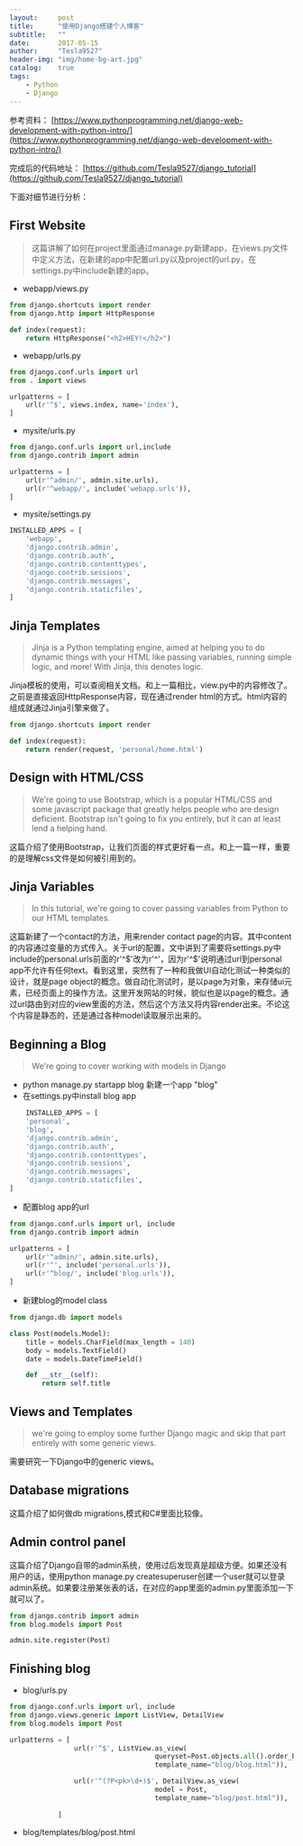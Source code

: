 ```yaml
---
layout:     post
title:      "使用Django搭建个人博客"
subtitle:   ""
date:       2017-05-15
author:     "Tesla9527"
header-img: "img/home-bg-art.jpg"
catalog:    true
tags:
    - Python
    - Django
---
```

参考资料：
[https://www.pythonprogramming.net/django-web-development-with-python-intro/](https://www.pythonprogramming.net/django-web-development-with-python-intro/)

完成后的代码地址：
[https://github.com/Tesla9527/django_tutorial](https://github.com/Tesla9527/django_tutorial)

下面对细节进行分析：


## First Website

>这篇讲解了如何在project里面通过manage.py新建app，在views.py文件中定义方法，在新建的app中配置url.py以及project的url.py，在settings.py中include新建的app。

- webapp/views.py
```python
from django.shortcuts import render
from django.http import HttpResponse

def index(request):
    return HttpResponse("<h2>HEY!</h2>")
```

- webapp/urls.py
```python
from django.conf.urls import url
from . import views

urlpatterns = [
    url(r'^$', views.index, name='index'),
]
```

- mysite/urls.py
```python
from django.conf.urls import url,include
from django.contrib import admin

urlpatterns = [
    url(r'^admin/', admin.site.urls),
    url(r'^webapp/', include('webapp.urls')),
]
```

- mysite/settings.py
```python
INSTALLED_APPS = [
    'webapp',
    'django.contrib.admin',
    'django.contrib.auth',
    'django.contrib.contenttypes',
    'django.contrib.sessions',
    'django.contrib.messages',
    'django.contrib.staticfiles',
]
```


## Jinja Templates

>Jinja is a Python templating engine, aimed at helping you to do dynamic things with your HTML like passing variables, running simple logic, and more! With Jinja, this denotes logic. 

Jinja模板的使用，可以查阅相关文档。和上一篇相比，view.py中的内容修改了。之前是直接返回HttpResponse内容，现在通过render html的方式。html内容的组成就通过Jinja引擎来做了。

```python
from django.shortcuts import render

def index(request):
    return render(request, 'personal/home.html')
```

## Design with HTML/CSS

>We're going to use Bootstrap, which is a popular HTML/CSS and some javascript package that greatly helps people who are design deficient. Bootstrap isn't going to fix you entirely, but it can at least lend a helping hand. 

这篇介绍了使用Bootstrap，让我们页面的样式更好看一点。和上一篇一样，重要的是理解css文件是如何被引用到的。

## Jinja Variables

>In this tutorial, we're going to cover passing variables from Python to our HTML templates.

这篇新建了一个contact的方法，用来render contact page的内容。其中content的内容通过变量的方式传入。关于url的配置，文中讲到了需要将settings.py中include的personal.urls前面的r'^$'改为r'^'，因为r'^$'说明通过url到personal app不允许有任何text。看到这里，突然有了一种和我做UI自动化测试一种类似的设计，就是page object的概念。做自动化测试时，是以page为对象，来存储ui元素，已经页面上的操作方法。这里开发网站的时候，貌似也是以page的概念。通过url路由到对应的view里面的方法，然后这个方法又将内容render出来。不论这个内容是静态的，还是通过各种model读取展示出来的。

## Beginning a Blog

>We're going to cover working with models in Django

- python manage.py startapp blog 新建一个app "blog"
- 在settings.py中install blog app
```python
	INSTALLED_APPS = [
    'personal',
    'blog',
    'django.contrib.admin',
    'django.contrib.auth',
    'django.contrib.contenttypes',
    'django.contrib.sessions',
    'django.contrib.messages',
    'django.contrib.staticfiles',
]
```

- 配置blog app的url
```python
from django.conf.urls import url, include
from django.contrib import admin

urlpatterns = [
    url(r'^admin/', admin.site.urls),
    url(r'^', include('personal.urls')),
    url(r'^blog/', include('blog.urls')),
]
```

- 新建blog的model class
```python
from django.db import models

class Post(models.Model):
    title = models.CharField(max_length = 140)
    body = models.TextField()
    date = models.DateTimeField()

    def __str__(self):
        return self.title
```

## Views and Templates

>we're going to employ some further Django magic and skip that part entirely with some generic views.

需要研究一下Django中的generic views。

## Database migrations
这篇介绍了如何做db migrations,模式和C#里面比较像。

## Admin control panel
这篇介绍了Django自带的admin系统，使用过后发现真是超级方便。如果还没有用户的话，使用python manage.py createsuperuser创建一个user就可以登录admin系统。如果要注册某张表的话，在对应的app里面的admin.py里面添加一下就可以了。
```python
from django.contrib import admin
from blog.models import Post

admin.site.register(Post)
```

## Finishing blog

- blog/urls.py
```python
from django.conf.urls import url, include
from django.views.generic import ListView, DetailView
from blog.models import Post

urlpatterns = [ 
                url(r'^$', ListView.as_view(
                                    queryset=Post.objects.all().order_by("-date")[:25],
                                    template_name="blog/blog.html")),

                url(r'^(?P<pk>\d+)$', DetailView.as_view(
                                    model = Post,
                                    template_name="blog/post.html")),
      
            ]
```

- blog/templates/blog/post.html




